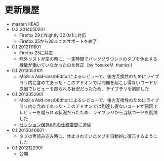 # 更新履歴

 - master/HEAD
 - 0.2.2014050201
   * Firefox 29とNightly 32.0a1に対応
   * Firefox 25から28までのサポートを終了
 - 0.1.2013111801
   * Firefox 25に対応
   * 除外リストが空の時に、一定時間でバックグラウンドのタブを休止する機能が働いていなかったのを修正（by YosukeM, thanks!）
 - 0.1.2013053101
   * Mozilla Add-onsのEditorによるレビューで、後方互換性のためにライブラリ内に含めてあった・このアドオンでは問題を起こし得ないコードが原因でレビューを蹴られる状況だったため、ライブラリを削除した
 - 0.1.2013052901
   * Mozilla Add-onsのEditorによるレビューで、後方互換性のためにライブラリ内に含めてあった・このアドオンでは到達し得ないコードが原因でレビューを蹴られる状況だったため、ライブラリから当該コードを削除した
   * [セッション保存APIの仕様変更](http://dutherenverseauborddelatable.wordpress.com/2013/05/23/add-on-breakage-continued-list-of-add-ons-that-will-probably-be-affected/)に追従
 - 0.1.2013040601
   * タブの再読み込み時に、休止されていたタブを自動的に復元するようにした
 - 0.1.2012122901
   * 公開
